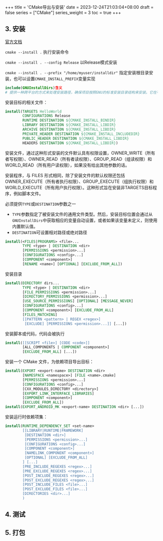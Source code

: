 +++
title = 'CMake导出与安装'
date = 2023-12-24T21:03:04+08:00
draft = false
series = ["CMake"]
series_weight = 3
toc = true
+++

## 3. 安装
[官方文档](https://cmake.org/cmake/help/latest/command/install.html#command:install)

`cmake --install .` 执行安装命令

`cmake --install . --config Release` 以Release模式安装

`cmake --install . --prefix "/home/myuser/installdir"` 指定安装根目录安装，也可以设置`CMAKE_INSTALL_PREFIX`变量实现

```cmake
include(GNUInstallDirs)含义
# 提供一种跨平台的方式来处理安装路径，确保项目按照GNU的标准安装目录结构来安装。它在不同系统间提供了一致性，并使得项目更易于在不同Linux发行版上打包和分发。

```
安装目标的相关文件：

```cmake
install(TARGETS HelloWorld
        CONFIGURATIONS Release
        RUNTIME DESTINATION ${CMAKE_INSTALL_BINDIR}
        LIBRARY DESTINATION ${CMAKE_INSTALL_LIBDIR}
        ARCHIVE DESTINATION ${CMAKE_INSTALL_LIBDIR}
        PRIVATE_HEADER DESTINATION ${CMAKE_INSTALL_INCLUDEDIR}
        PUBLIC_HEADER DESTINATION ${CMAKE_INSTALL_LIBDIR}
        HEADERS DESTINATION ${CMAKE_INSTALL_LIBDIR})
```
安装文件，通过这种形式安装的文件默认具有权限设置，OWNER_WRITE（所有者写权限）、OWNER_READ（所有者读权限）、GROUP_READ（组读权限）和WORLD_READ（所有用户读权限），如果没有给出其他参数的话。

安装程序，与 FILES 形式相同，除了安装文件的默认权限还包括 OWNER_EXECUTE（所有者执行权限）、GROUP_EXECUTE（组执行权限）和 WORLD_EXECUTE（所有用户执行权限）。这种形式旨在安装非TARGETS目标程序，例如脚本文件。

必须提供`TYPE`或`DESTINATION`参数之一
- `TYPE`参数指定了被安装文件的通用文件类型。然后，安装目标位置会通过从`GNUInstallDirs`中获取相应的变量自动设置，或者如果该变量未定义，则使用内置默认值。
- `DESTINATION`可设置相对路径或绝对路径

```cmake
install(<FILES|PROGRAMS> <file>...
        TYPE <type> | DESTINATION <dir>
        [PERMISSIONS <permission>...]
        [CONFIGURATIONS <config>...]
        [COMPONENT <component>]
        [RENAME <name>] [OPTIONAL] [EXCLUDE_FROM_ALL])
```

安装目录

```cmake
install(DIRECTORY dirs...
        TYPE <type> | DESTINATION <dir>
        [FILE_PERMISSIONS <permission>...]
        [DIRECTORY_PERMISSIONS <permission>...]
        [USE_SOURCE_PERMISSIONS] [OPTIONAL] [MESSAGE_NEVER]
        [CONFIGURATIONS <config>...]
        [COMPONENT <component>] [EXCLUDE_FROM_ALL]
        [FILES_MATCHING]
        [[PATTERN <pattern> | REGEX <regex>]
         [EXCLUDE] [PERMISSIONS <permission>...]] [...])
```

安装脚本或代码，代码会被执行
```cmake
install([[SCRIPT <file>] [CODE <code>]]
        [ALL_COMPONENTS | COMPONENT <component>]
        [EXCLUDE_FROM_ALL] [...])
```
安装一个 CMake 文件，为依赖项目导出目标：
```cmake
install(EXPORT <export-name> DESTINATION <dir>
        [NAMESPACE <namespace>] [FILE <name>.cmake]
        [PERMISSIONS <permission>...]
        [CONFIGURATIONS <config>...]
        [CXX_MODULES_DIRECTORY <directory>]
        [EXPORT_LINK_INTERFACE_LIBRARIES]
        [COMPONENT <component>]
        [EXCLUDE_FROM_ALL])
install(EXPORT_ANDROID_MK <export-name> DESTINATION <dir> [...])
```
安装运行时依赖项集：
```cmake
install(RUNTIME_DEPENDENCY_SET <set-name>
        [[LIBRARY|RUNTIME|FRAMEWORK]
         [DESTINATION <dir>]
         [PERMISSIONS <permission>...]
         [CONFIGURATIONS <config>...]
         [COMPONENT <component>]
         [NAMELINK_COMPONENT <component>]
         [OPTIONAL] [EXCLUDE_FROM_ALL]
        ] [...]
        [PRE_INCLUDE_REGEXES <regex>...]
        [PRE_EXCLUDE_REGEXES <regex>...]
        [POST_INCLUDE_REGEXES <regex>...]
        [POST_EXCLUDE_REGEXES <regex>...]
        [POST_INCLUDE_FILES <file>...]
        [POST_EXCLUDE_FILES <file>...]
        [DIRECTORIES <dir>...]
        )
```

## 4. 测试

## 5. 打包